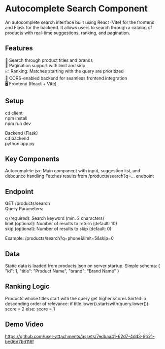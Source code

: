 # Autocomplete Search Component

An autocomplete search interface built using React (Vite) for the frontend and Flask for the backend. It allows users to search through a catalog of products with real-time suggestions, ranking, and pagination.

## Features

🔎 Search through product titles and brands \
📄 Pagination support with limit and skip \
📈 Ranking: Matches starting with the query are prioritized \
🔄 CORS-enabled backend for seamless frontend integration \
🖥️ Frontend (React + Vite)


## Setup
cd client \
npm install \
npm run dev 

Backend (Flask) \
cd backend \
python app.py 

## Key Components
Autocomplete.jsx: Main component with input, suggestion list, and debounce handling
Fetches results from /products/search?q=... endpoint

## Endpoint
GET /products/search \
Query Parameters: 

q (required): Search keyword (min. 2 characters) \
limit (optional): Number of results to return (default: 10) \
skip (optional): Number of results to skip (default: 0) 

Example:
/products/search?q=phone&limit=5&skip=0

## Data

Static data is loaded from products.json on server startup.
Simple schema:
{
  "id": 1,
  "title": "Product Name",
  "brand": "Brand Name"
}

## Ranking Logic
Products whose titles start with the query get higher scores
Sorted in descending order of relevance:
if title.lower().startswith(query.lower()):
    score = 2
else:
    score = 1


## Demo Video

https://github.com/user-attachments/assets/7edbaa41-62d7-4dd3-9b21-be06d7bd116f



